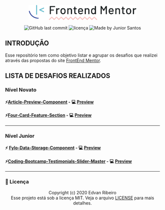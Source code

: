 <p align="center">
    <img width="350px" src="./design/logo_frontendmentor.png" />
</p>
<p align="center">
<img alt="GitHub last commit" src="https://img.shields.io/github/last-commit/ejunior01/projetos-by-frontendmentor">
<img  alt="licença" src="https://img.shields.io/github/license/ejunior01/projetos-by-frontendmentor" />
<img alt="Made by Junior Santos" src="https://img.shields.io/badge/made%20by-Junior Santos-%237519C1">
<p/>

## INTRODUÇÃO

Esse repositório tem como objetivo listar e agrupar os desafios que realizei através das propostas do site [FrontEnd Mentor](https://www.frontendmentor.io).

## LISTA DE DESAFIOS REALIZADOS

### Nível Novato

#### :zap:[Article-Preview-Component](https://github.com/ejunior01/projetos-by-frontendmentor/tree/master/article-preview-component-master) - **:computer: [Preview](https://ejunior01.github.io/projetos-by-frontendmentor/article-preview-component-master/)**


#### :zap:[Four-Card-Feature-Section](https://github.com/ejunior01/projetos-by-frontendmentor/tree/master/four-card-feature-section) - **:computer: [Preview](https://ejunior01.github.io/projetos-by-frontendmentor/four-card-feature-section/)**


---

### Nível Junior

#### :zap: [Fylo-Data-Storage-Component](https://github.com/ejunior01/projetos-by-frontendmentor/tree/master/fylo-data-storage-component) - **:computer: [Preview](https://ejunior01.github.io/projetos-by-frontendmentor/fylo-data-storage-component/)**

#### :zap:[Coding-Bootcamp-Testimonials-Slider-Master](https://github.com/ejunior01/projetos-by-frontendmentor/tree/master/coding-bootcamp-testimonials-slider-master) - **:computer: [Preview](https://ejunior01.github.io/projetos-by-frontendmentor/coding-bootcamp-testimonials-slider-master/)**

---



### :pencil: Licença

<p align="center">
	Copyright (c) 2020 Edvan Ribeiro
    <br/>
    Esse projeto está sob a licença MIT. Veja o arquivo <a href="https://github.com/ejunior01/projetos-by-frontendmentor/blob/master/LICENSE">LICENSE</a> para mais detalhes.
</p>
